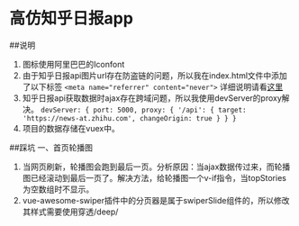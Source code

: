 # 高仿知乎日报app

##说明
1. 图标使用阿里巴巴的Iconfont
2. 由于知乎日报api图片url存在防盗链的问题，所以我在index.html文件中添加了以下标签
`<meta name="referrer" content="never">`
详细说明请看[这里](https://www.cnblogs.com/dongcanliang/archive/2017/04/01/6655061.html)
3. 知乎日报api获取数据时ajax存在跨域问题，所以我使用devServer的proxy解决。
`devServer: {
        port: 5000,
        proxy: {
            '/api': {
                target: 'https://news-at.zhihu.com',
                changeOrigin: true
            }
        }
    }`
4. 项目的数据存储在vuex中。


##踩坑
一、首页轮播图
1. 当网页刷新，轮播图会跑到最后一页。分析原因：当ajax数据传过来，而轮播图已经滚动到最后一页了。解决方法，给轮播图一个v-if指令，当topStories为空数组时不显示。
2. vue-awesome-swiper插件中的分页器是属于swiperSlide组件的，所以修改其样式需要使用穿透/deep/


